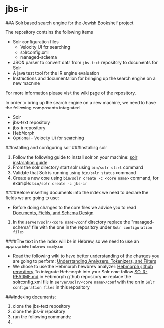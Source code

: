 # jbs-ir

##A Solr based search engine for the Jewish Bookshelf project 

The repository contains the following items

* Solr configuration files
  * Velocity UI for searching
  * solrconfig.xml
  * managed-schema
* JSON parser to convert data from `jbs-text` repository to documents for Solr
* A java test tool for the IR engine evaluation
* Instructions and documentation for bringing up the search engine on a new machine

For more information please visit the wiki page of the repository.

In order to bring up the search engine on a new machine, we need to have the following components integrated
* Solr 
* jbs-text repository
* jbs-ir repository
* HebMorph
* Optional - Velocity UI for searching

##Installing and configuring solr 
###Installing solr
1. Follow the following guide to install solr on your machine: [solr installation guide](https://cwiki.apache.org/confluence/display/solr/Installing+Solr)
2. From the solr directory start solr using `bin/solr start` command
3. Validate that Solr is running using `bin/solr status` command
4. Create a new core using `bin/solr create -c <core name>` command, for example: `bin/solr create -c jbs-ir`

####Before inserting documents into the index we need to declare the fields we are going to use:
* Before doing changes to the core files we advice you to read [Documents, Fields, and Schema Design](https://cwiki.apache.org/confluence/display/solr/Documents%2C+Fields%2C+and+Schema+Design)

1. In the `server/solr/<core name>/conf` directory replace the "managed-schema" file with the one in the repository under `Solr configuration files`

####The text in the index will be in Hebrew, so we need to use an appropriate hebrew analyzer
* Read the following wiki to have better understanding of the changes you are going to perform: [Understanding Analyzers, Tokenizers, and Filters](https://cwiki.apache.org/confluence/display/solr/Understanding+Analyzers%2C+Tokenizers%2C+and+Filters)
* We chose to use the Hebmorph hewbrew analyzer: [Hebmorph github repository](https://github.com/synhershko/HebMorph)
To integrate Hebmorph into your Solr core follow [SOLR-README.md](https://github.com/synhershko/HebMorph/blob/master/SOLR-README.md) in Hebmorph github repository **or** replace the solrconfig.xml file in `server/solr/<core name>/conf` with the on in `Solr configuration files` in this repository

###indexing documents:
1. clone the jbs-text repository
2. clone the jbs-ir repository
3. run the following commands:
  1. 




